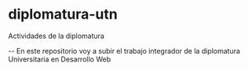 # diplomatura-utn
Actividades de la diplomatura

--
En este repositorio voy a subir el trabajo integrador de la diplomatura Universitaria en Desarrollo Web